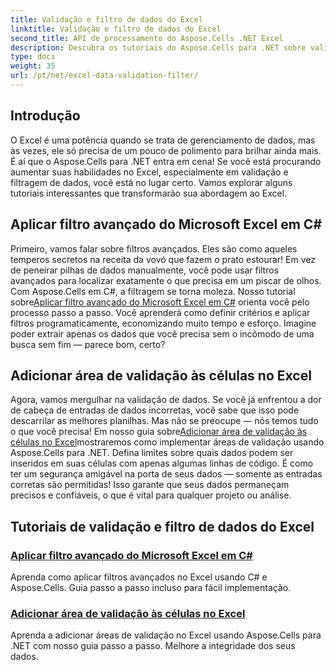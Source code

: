 ```yaml
---
title: Validação e filtro de dados do Excel
linktitle: Validação e filtro de dados do Excel
second_title: API de processamento do Aspose.Cells .NET Excel
description: Descubra os tutoriais do Aspose.Cells para .NET sobre validação de dados e filtros do Excel — guias simples para aumentar sua produtividade.
type: docs
weight: 35
url: /pt/net/excel-data-validation-filter/
---
```

## Introdução

O Excel é uma potência quando se trata de gerenciamento de dados, mas às vezes, ele só precisa de um pouco de polimento para brilhar ainda mais. É aí que o Aspose.Cells para .NET entra em cena! Se você está procurando aumentar suas habilidades no Excel, especialmente em validação e filtragem de dados, você está no lugar certo. Vamos explorar alguns tutoriais interessantes que transformarão sua abordagem ao Excel.

## Aplicar filtro avançado do Microsoft Excel em C#

 Primeiro, vamos falar sobre filtros avançados. Eles são como aqueles temperos secretos na receita da vovó que fazem o prato estourar! Em vez de peneirar pilhas de dados manualmente, você pode usar filtros avançados para localizar exatamente o que precisa em um piscar de olhos. Com Aspose.Cells em C#, a filtragem se torna moleza. Nosso tutorial sobre[Aplicar filtro avançado do Microsoft Excel em C#](./apply-advanced-filter-of-microsoft-excel-in-csharp/) orienta você pelo processo passo a passo. Você aprenderá como definir critérios e aplicar filtros programaticamente, economizando muito tempo e esforço. Imagine poder extrair apenas os dados que você precisa sem o incômodo de uma busca sem fim — parece bom, certo?

## Adicionar área de validação às células no Excel

 Agora, vamos mergulhar na validação de dados. Se você já enfrentou a dor de cabeça de entradas de dados incorretas, você sabe que isso pode descarrilar as melhores planilhas. Mas não se preocupe — nós temos tudo o que você precisa! Em nosso guia sobre[Adicionar área de validação às células no Excel]()mostraremos como implementar áreas de validação usando Aspose.Cells para .NET. Defina limites sobre quais dados podem ser inseridos em suas células com apenas algumas linhas de código. É como ter um segurança amigável na porta de seus dados — somente as entradas corretas são permitidas! Isso garante que seus dados permaneçam precisos e confiáveis, o que é vital para qualquer projeto ou análise.

## Tutoriais de validação e filtro de dados do Excel
### [Aplicar filtro avançado do Microsoft Excel em C#](./apply-advanced-filter-of-microsoft-excel-in-csharp/)
Aprenda como aplicar filtros avançados no Excel usando C# e Aspose.Cells. Guia passo a passo incluso para fácil implementação.
### [Adicionar área de validação às células no Excel](./add-validation-area-to-cells-in-excel/)
Aprenda a adicionar áreas de validação no Excel usando Aspose.Cells para .NET com nosso guia passo a passo. Melhore a integridade dos seus dados.